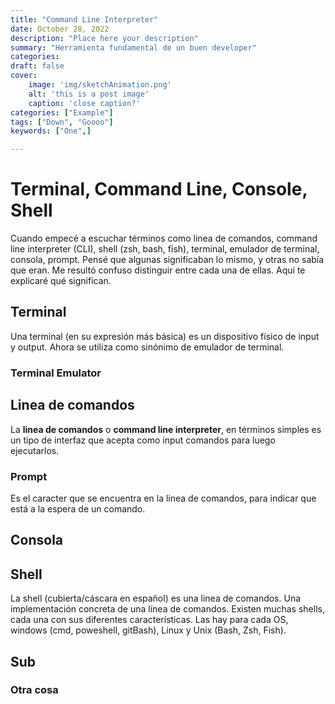```yaml
---
title: "Command Line Interpreter"
date: October 28, 2022
description: "Place here your description"
summary: "Herramienta fundamental de un buen developer"
categories:
draft: false
cover:
    image: 'img/sketchAnimation.png'
    alt: 'this is a post image'
    caption: 'close caption?'
categories: ["Example"]
tags: ["Down", "Goooo"]
keywords: ["One",]

---
```


# Terminal, Command Line, Console, Shell

Cuando empecé a escuchar términos como linea de comandos, command line interpreter (CLI), shell (zsh, bash, fish), terminal, emulador de terminal, consola, prompt. Pensé que algunas significaban lo mismo, y otras no sabía que eran. Me resultó confuso distinguir entre cada una de ellas. Aquí te explicaré qué significan.

## Terminal

Una terminal (en su expresión más básica) es un dispositivo físico de input y output. Ahora se utiliza como sinónimo de emulador de terminal.

### Terminal Emulator

## Linea de comandos

La **linea de comandos** o **command line interpreter**, en términos simples es un tipo de interfaz que acepta como input comandos para luego ejecutarlos.

### Prompt

Es el caracter que se encuentra en la linea de comandos, para indicar que está a la espera de un comando.

## Consola



## Shell

La shell (cubierta/cáscara en español) es una linea de comandos. Una implementación concreta de una línea de comandos. Existen muchas shells, cada una con sus diferentes características. Las hay para cada OS, windows (cmd, poweshell, gitBash), Linux y Unix (Bash, Zsh, Fish).


<!-- Añadir imagen de un coco partido a la mitad, lo de adentro es el kernel, lo de afuera la shell. -->


## Sub

### Otra cosa
